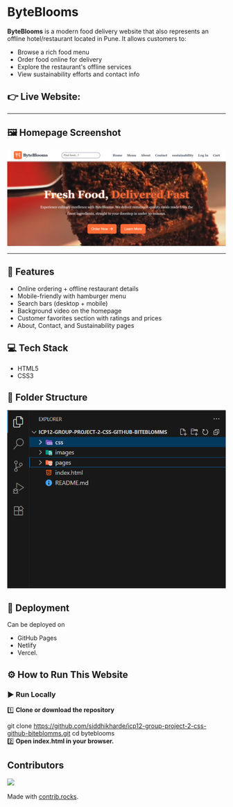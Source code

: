 # ByteBlooms

**ByteBlooms** is a modern food delivery website that also represents an offline hotel/restaurant located in Pune. It allows customers to:
- Browse a rich food menu
- Order food online for delivery
- Explore the restaurant's offline services
- View sustainability efforts and contact info

 ## 👉 Live Website: []()
---

## 🖼️ Homepage Screenshot

![ByteBlooms Homepage](./images/home-images/home-screensot.png)

---

## 🚀 Features
- Online ordering + offline restaurant details
- Mobile-friendly with hamburger menu
- Search bars (desktop + mobile)
- Background video on the homepage
- Customer favorites section with ratings and prices
- About, Contact, and Sustainability pages
 
 

## 💻 Tech Stack
- HTML5
- CSS3

## 📂 Folder Structure

![folder structure screenshot](./images/home-images/folder-struct.png)



## 🔗 Deployment
Can be deployed on
- GitHub Pages
- Netlify
- Vercel.

## ⚙️ How to Run This Website  

### ▶️ Run Locally
1️⃣ **Clone or download the repository**

git clone https://github.com/siddhikharde/icp12-group-project-2-css-github-biteblomms.git
cd byteblooms  
2️⃣ **Open index.html in your browser.**

## Contributors
<a href="https://github.com/siddhikharde/icp12-group-project-2-css-github-biteblomms/graphs/contributors">
  <img src="https://contrib.rocks/image?repo=siddhikharde/icp12-group-project-2-css-github-biteblomms" />
</a>

Made with [contrib.rocks](https://contrib.rocks).